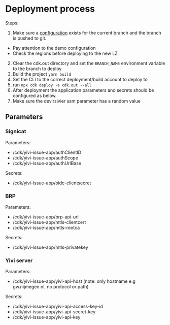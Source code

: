 # Deployment process

Steps:
1. Make sure a [configuration](../src/Configuration.ts) exists for the current branch and the branch is pushed to git.
  - Pay attention to the demo configuration
  - Check the regions before deploying to the new LZ
2. Clear the cdk.out directory and set the `BRANCH_NAME` environment variable to the branch to deploy
3. Build the project `yarn build`
4. Set the CLI to the correct deployment/build account to deploy to
5. run `npx cdk deploy -a cdk.out --all`
6. After deployment the application parameters and secrets should be configured as below.
7. Make sure the devirsivier ssm parameter has a random value

## Parameters

### Signicat
Parameters:
-	/cdk/yivi-issue-app/authClientID
- /cdk/yivi-issue-app/authScope
- /cdk/yivi-issue-app/authUrlBase

Secrets:
- /cdk/yivi-issue-app/oidc-clientsecret

### BRP 
Parameters:
- /cdk/yivi-issue-app/brp-api-url
- /cdk/yivi-issue-app/mtls-clientcert
- /cdk/yivi-issue-app/mtls-rootca

Secrets: 
- /cdk/yivi-issue-app/mtls-privatekey

### Yivi server
Parameters:
- /cdk/yivi-issue-app/yivi-api-host (note: only hostname e.g gw.nijmegen.nl, no protocol or path)

Secrets:
- /cdk/yivi-issue-app/yivi-api-access-key-id
- /cdk/yivi-issue-app/yivi-api-secret-key
- /cdk/yivi-issue-app/yivi-api-key